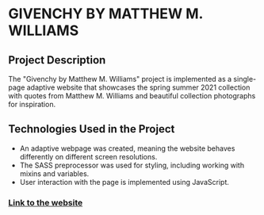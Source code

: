 # **GIVENCHY BY MATTHEW M. WILLIAMS**

## Project Description

The "Givenchy by Matthew M. Williams" project is implemented as a single-page adaptive website that showcases the spring summer 2021 collection with quotes from Matthew M. Williams and beautiful collection photographs for inspiration.

## Technologies Used in the Project
* An adaptive webpage was created, meaning the website behaves differently on different screen resolutions.
* The SASS preprocessor was used for styling, including working with mixins and variables.
* User interaction with the page is implemented using JavaScript.

### [Link to the website](https://galitsina.github.io/givenchy-project)
